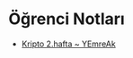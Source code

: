 # Öğrenci Notları

<!--Index-->

- [Kripto 2.hafta ~ YEmreAk](./%C3%96%C4%9Frenci%20Notlar%C4%B1/Kripto%202.hafta%20~%20YEmreAk.pdf)

<!--Index-->
